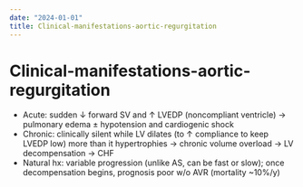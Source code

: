 ```yaml
---
date: "2024-01-01"
title: Clinical-manifestations-aortic-regurgitation
---
```


# Clinical-manifestations-aortic-regurgitation


* Acute: sudden ↓ forward SV and ↑ LVEDP (noncompliant ventricle) → pulmonary edema ± hypotension and cardiogenic shock
* Chronic: clinically silent while LV dilates (to ↑ compliance to keep LVEDP low) more than it hypertrophies → chronic volume overload → LV decompensation → CHF
* Natural hx: variable progression (unlike AS, can be fast or slow); once decompensation begins, prognosis poor w/o AVR (mortality ~10%/y)

